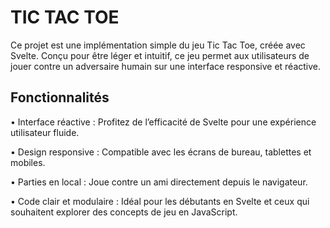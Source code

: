 # TIC TAC TOE

Ce projet est une implémentation simple du jeu Tic Tac Toe, créée avec Svelte. Conçu pour être léger et intuitif, ce jeu permet aux utilisateurs de jouer contre un adversaire humain sur une interface responsive et réactive.

## Fonctionnalités

• Interface réactive : Profitez de l’efficacité de Svelte pour une expérience utilisateur fluide.

• Design responsive : Compatible avec les écrans de bureau, tablettes et mobiles.

• Parties en local : Joue contre un ami directement depuis le navigateur.

• Code clair et modulaire : Idéal pour les débutants en Svelte et ceux qui souhaitent explorer des concepts de jeu en JavaScript.
